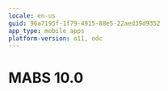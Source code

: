 ```yaml
---
locale: en-us
guid: 96a7195f-1f79-4915-88e5-22aed39d9352
app_type: mobile apps
platform-version: o11, odc
---
```


<div class="hidden"><h1>MABS 10.0</h1></div> 

